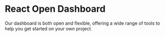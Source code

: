 # React Open Dashboard
Our dashboard is both open and flexible, offering a wide range of tools to help you get started on your own project.
